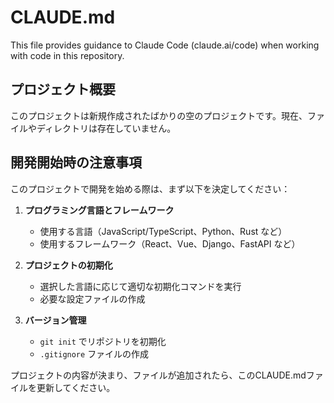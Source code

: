 # CLAUDE.md

This file provides guidance to Claude Code (claude.ai/code) when working with code in this repository.

## プロジェクト概要

このプロジェクトは新規作成されたばかりの空のプロジェクトです。現在、ファイルやディレクトリは存在していません。

## 開発開始時の注意事項

このプロジェクトで開発を始める際は、まず以下を決定してください：

1. **プログラミング言語とフレームワーク**
   - 使用する言語（JavaScript/TypeScript、Python、Rust など）
   - 使用するフレームワーク（React、Vue、Django、FastAPI など）

2. **プロジェクトの初期化**
   - 選択した言語に応じて適切な初期化コマンドを実行
   - 必要な設定ファイルの作成

3. **バージョン管理**
   - `git init` でリポジトリを初期化
   - `.gitignore` ファイルの作成

プロジェクトの内容が決まり、ファイルが追加されたら、このCLAUDE.mdファイルを更新してください。